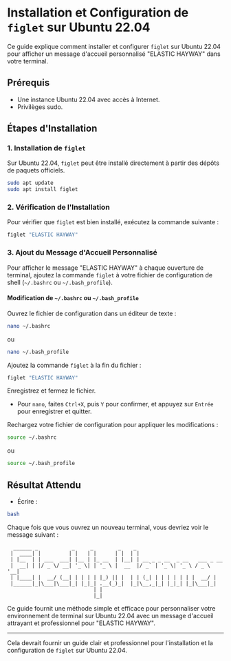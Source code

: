 # Installation et Configuration de `figlet` sur Ubuntu 22.04

Ce guide explique comment installer et configurer `figlet` sur Ubuntu 22.04 pour afficher un message d'accueil personnalisé "ELASTIC HAYWAY" dans votre terminal.

## Prérequis

- Une instance Ubuntu 22.04 avec accès à Internet.
- Privilèges sudo.

## Étapes d'Installation

### 1. Installation de `figlet`

Sur Ubuntu 22.04, `figlet` peut être installé directement à partir des dépôts de paquets officiels.

```sh
sudo apt update
sudo apt install figlet
```

### 2. Vérification de l'Installation

Pour vérifier que `figlet` est bien installé, exécutez la commande suivante :

```sh
figlet "ELASTIC HAYWAY"
```

### 3. Ajout du Message d'Accueil Personnalisé

Pour afficher le message "ELASTIC HAYWAY" à chaque ouverture de terminal, ajoutez la commande `figlet` à votre fichier de configuration de shell (`~/.bashrc` ou `~/.bash_profile`).

#### Modification de `~/.bashrc` ou `~/.bash_profile`

Ouvrez le fichier de configuration dans un éditeur de texte :

```sh
nano ~/.bashrc
```

ou

```sh
nano ~/.bash_profile
```

Ajoutez la commande `figlet` à la fin du fichier :

```sh
figlet "ELASTIC HAYWAY"
```

Enregistrez et fermez le fichier.

- Pour `nano`, faites `Ctrl+X`, puis `Y` pour confirmer, et appuyez sur `Entrée` pour enregistrer et quitter.

Rechargez votre fichier de configuration pour appliquer les modifications :

```sh
source ~/.bashrc
```

ou

```sh
source ~/.bash_profile
```

## Résultat Attendu

- Écrire :
  
```sh
bash
```

Chaque fois que vous ouvrez un nouveau terminal, vous devriez voir le message suivant :

```
  ______ _           _     _        _    _                              
 |  ____| |         | |   | |      | |  | |                             
 | |__  | | ___  ___| |__ | |_ __  | |__| | __ _ _ __  _ __   ___ _ __  
 |  __| | |/ _ \/ __| '_ \| | '_ \ |  __  |/ _` | '_ \| '_ \ / _ \ '__| 
 | |____| |  __/ (__| | | | | |_) || |  | | (_| | | | | | | |  __/ |    
 |______|_|\___|\___|_| |_|_| .__(_)_|  |_|\__,_|_| |_|_| |_|\___|_|    
                            | |                                         
                            |_|                                         
```

Ce guide fournit une méthode simple et efficace pour personnaliser votre environnement de terminal sur Ubuntu 22.04 avec un message d'accueil attrayant et professionnel pour "ELASTIC HAYWAY".

---

Cela devrait fournir un guide clair et professionnel pour l'installation et la configuration de `figlet` sur Ubuntu 22.04.
